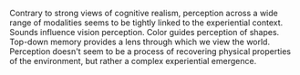 Contrary to strong views of cognitive realism, perception across a wide range of modalities seems to be tightly linked to the experiential context. Sounds influence vision perception. Color guides perception of shapes. Top-down memory provides a lens through which we view the world. Perception doesn't seem to be a process of recovering physical properties of the environment, but rather a complex experiential emergence.   